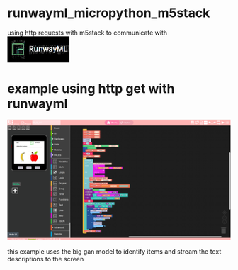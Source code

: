 # runwayml_micropython_m5stack 
using http requests with m5stack to communicate with ![Test Image 3](https://github.com/machinehistories/runwayml_micropython_m5stack/blob/master/runway.jpg)

# example using http get with runwayml

![Test Image 4](https://github.com/machinehistories/runwayml_micropython_m5stack/blob/master/Screenshot%20from%202020-02-23%2019-55-19.png)

this example uses the big gan model to identify items and stream the text descriptions to the screen

